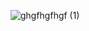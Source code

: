 <div align="center">

![ghgfhgfhgf (1)](https://github.com/user-attachments/assets/587412c6-0932-4754-a492-fa57df3f54ce)





